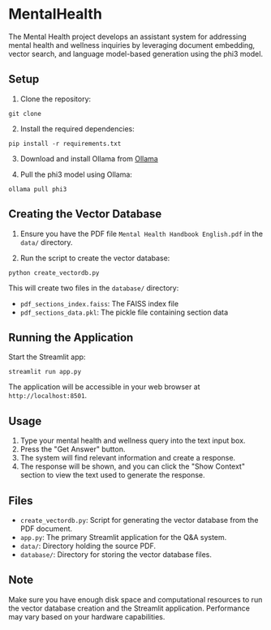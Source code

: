 # MentalHealth
The Mental Health project develops an assistant system for addressing mental health and wellness inquiries by leveraging document embedding, vector search, and language model-based generation using the phi3 model.

## Setup

1. Clone the repository:
```
git clone 
```
2. Install the required dependencies:
```
pip install -r requirements.txt
```
3. Download and install Ollama from [Ollama](https://ollama.com/)

4. Pull the phi3 model using Ollama:
```
ollama pull phi3
```

## Creating the Vector Database

1. Ensure you have the PDF file `Mental Health Handbook English.pdf` in the `data/` directory.

2. Run the script to create the vector database:
```
python create_vectordb.py
```
This will create two files in the `database/` directory:
- `pdf_sections_index.faiss`: The FAISS index file
- `pdf_sections_data.pkl`: The pickle file containing section data

## Running the Application

Start the Streamlit app:
```
streamlit run app.py
```
The application will be accessible in your web browser at `http://localhost:8501`.

## Usage

1. Type your mental health and wellness query into the text input box.
2. Press the "Get Answer" button.
3. The system will find relevant information and create a response.
4. The response will be shown, and you can click the "Show Context" section to view the text used to generate the response.

## Files

- `create_vectordb.py`: Script for generating the vector database from the PDF document.
- `app.py`: The primary Streamlit application for the Q&A system.
- `data/`: Directory holding the source PDF.
- `database/`: Directory for storing the vector database files.

## Note

Make sure you have enough disk space and computational resources to run the vector database creation and the Streamlit application. Performance may vary based on your hardware capabilities.
